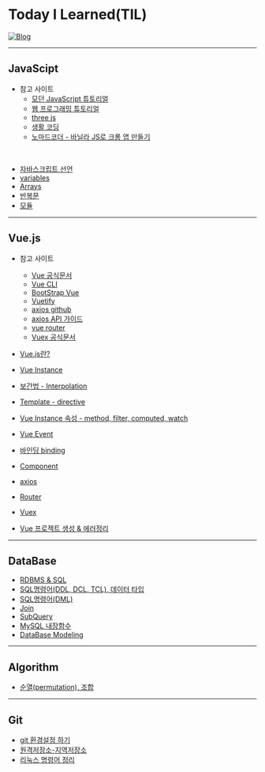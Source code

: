 # Today I Learned(TIL)

[![Blog](https://img.shields.io/badge/Blog-jmlee9707.velog-blueviolet.svg)](https://velog.io/@jmlee9707)

---

## JavaScipt

- 참고 사이트
  - [모던 JavaScript 튜토리얼](https://ko.javascript.info/)
  - [웹 프로그래밍 튜토리얼](https://poiemaweb.com/)
  - [three js](https://threejs.org/)
  - [생활 코딩](https://opentutorials.org/course/743)
  - [노마드코더 - 바닐라 JS로 크롬 앱 만들기](https://nomadcoders.co/javascript-for-beginners)

<br>

- [자바스크립트 선언](https://github.com/jmlee9707/TIL/blob/main/JavaScript/%EC%9E%90%EB%B0%94%EC%8A%A4%ED%81%AC%EB%A6%BD%ED%8A%B8_%EC%84%A0%EC%96%B8.md)
- [variables](https://github.com/jmlee9707/TIL/blob/main/JavaScript/%EB%B3%80%EC%88%98.md)
- [Arrays]()
- [반복문](https://github.com/jmlee9707/TIL/blob/main/JavaScript/%EB%B0%98%EB%B3%B5%EB%AC%B8.md)
- [모듈](https://github.com/jmlee9707/TIL/blob/main/JavaScript/%EB%AA%A8%EB%93%88.md)

---

## Vue.js

- 참고 사이트

  - [Vue 공식문서](https://kr.vuejs.org/)
  - [Vue CLI](https://cli.vuejs.org/guide/)
  - [BootStrap Vue](https://bootstrap-vue.org/)
  - [Vuetify](https://vuetifyjs.com/)
    <br>
  - [axios github](https://github.com/axios/axios)
  - [axios API 가이드](https://axios-http.com/kr/docs/intro)
  - [vue router](https://v3.router.vuejs.org/kr/installation.html)
  - [Vuex 공식문서](https://v3.vuex.vuejs.org/kr/)

- [Vue.js란?](https://github.com/jmlee9707/TIL/blob/main/Vue.js/Vue.js%EB%9E%80%3F.md)
- [Vue Instance](https://github.com/jmlee9707/TIL/blob/main/Vue.js/Vue_Instance.md)
- [보간법 - Interpolation](https://github.com/jmlee9707/TIL/blob/main/Vue.js/%EB%B3%B4%EA%B0%84%EB%B2%95_Interpolation.md)
- [Template - directive](https://github.com/jmlee9707/TIL/blob/main/Vue.js/Template_directive.md)
- [Vue Instance 속성 - method, filter, computed, watch](https://github.com/jmlee9707/TIL/blob/main/Vue.js/Vue_Instance%EC%86%8D%EC%84%B1.md)
- [Vue Event](https://github.com/jmlee9707/TIL/blob/main/Vue.js/Vue_Event.md)
- [바인딩 binding](https://github.com/jmlee9707/TIL/blob/main/Vue.js/%EB%B0%94%EC%9D%B8%EB%94%A9_binding.md)
- [Component](https://github.com/jmlee9707/TIL/blob/main/Vue.js/Component.md)
- [axios](https://github.com/jmlee9707/TIL/blob/main/Vue.js/Axios_RestAPI.md)
- [Router](https://github.com/jmlee9707/TIL/blob/main/Vue.js/Router.md)
- [Vuex]()

- [Vue 프로젝트 생성 & 에러정리](https://github.com/jmlee9707/TIL/blob/main/Vue.js/Vue_project_%EC%83%9D%EC%84%B1_%EC%97%90%EB%9F%AC.md)

---

## DataBase

- [RDBMS & SQL](https://github.com/jmlee9707/TIL/blob/main/DataBase/RDBMS_SQL.md)
- [SQL명령어(DDL, DCL, TCL), 데이터 타입](https://github.com/jmlee9707/TIL/blob/main/DataBase/SQL%EB%AA%85%EB%A0%B9%EC%96%B4_%EB%8D%B0%EC%9D%B4%ED%84%B0%20%ED%83%80%EC%9E%85.md)
- [SQL명령어(DML)](https://github.com/jmlee9707/TIL/blob/main/DataBase/SQL%EB%AA%85%EB%A0%B9%EC%96%B4_DML.md)
- [Join](https://github.com/jmlee9707/TIL/blob/main/DataBase/Join.md)
- [SubQuery](https://github.com/jmlee9707/TIL/blob/main/DataBase/SubQuery.md)
- [MySQL 내장함수](https://github.com/jmlee9707/TIL/blob/main/DataBase/MySQL_%EB%82%B4%EC%9E%A5%ED%95%A8%EC%88%98.md)
- [DataBase Modeling](https://github.com/jmlee9707/TIL/blob/main/DataBase/DataBase_Modeling.md)
<!-- ### Spring Framework

---

- Spring?

### Vue

--- -->

---

## Algorithm

- [순열(permutation), 조합]()

---

## Git

- [git 환경설정 하기](https://github.com/jmlee9707/TIL/blob/main/Git/01.%EA%B9%83_%ED%99%98%EA%B2%BD%EC%84%A4%EC%A0%95%ED%95%98%EA%B8%B0.md)
- [원격저장소-지역저장소](https://github.com/jmlee9707/TIL/blob/main/Git/02.%EC%9B%90%EA%B2%A9%EC%A0%80%EC%9E%A5%EC%86%8C-%EC%A7%80%EC%97%AD%EC%A0%80%EC%9E%A5%EC%86%8C.md)
- [리눅스 명령어 정리]()
